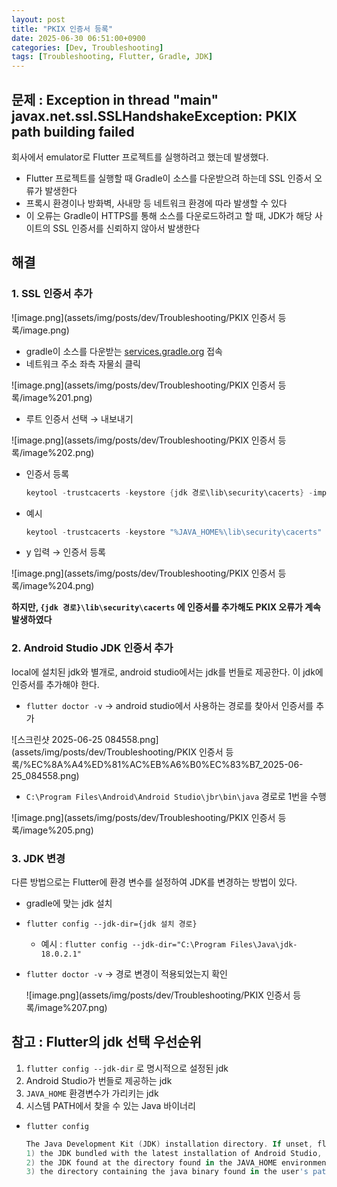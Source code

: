 ```yaml
---
layout: post
title: "PKIX 인증서 등록"
date: 2025-06-30 06:51:00+0900
categories: [Dev, Troubleshooting]
tags: [Troubleshooting, Flutter, Gradle, JDK]
---
```


## **문제 : Exception in thread "main" javax.net.ssl.SSLHandshakeException: PKIX path building failed**

회사에서 emulator로 Flutter 프로젝트를 실행하려고 했는데 발생했다.

- Flutter 프로젝트를 실행할 때 Gradle이 소스를 다운받으려 하는데 SSL 인증서 오류가 발생한다
- 프록시 환경이나 방화벽, 사내망 등 네트워크 환경에 따라 발생할 수 있다
- 이 오류는 Gradle이 HTTPS를 통해 소스를 다운로드하려고 할 때, JDK가 해당 사이트의 SSL 인증서를 신뢰하지 않아서 발생한다
  
  
## **해결**

### **1. SSL 인증서 추가**

![image.png](assets/img/posts/dev/Troubleshooting/PKIX 인증서 등록/image.png)

- gradle이 소스를 다운받는 [services.gradle.org](https://services.gradle.org) 접속
- 네트워크 주소 좌측 자물쇠 클릭

![image.png](assets/img/posts/dev/Troubleshooting/PKIX 인증서 등록/image%201.png)

- 루트 인증서 선택 → 내보내기

![image.png](assets/img/posts/dev/Troubleshooting/PKIX 인증서 등록/image%202.png)

- 인증서 등록
    
    ```powershell
    keytool -trustcacerts -keystore {jdk 경로\lib\security\cacerts} -importcert -alias gradle.org-1 -file {다운받은 인증서 경로}
    ```
    
- 예시
    
    ```powershell
    keytool -trustcacerts -keystore "%JAVA_HOME%\lib\security\cacerts" -importcert -alias gradle.org-1 -file "C:\Users\sms1875\Downloads\{인증서 이름}.crt"
    ```
    

- y 입력 → 인증서 등록

![image.png](assets/img/posts/dev/Troubleshooting/PKIX 인증서 등록/image%204.png)


**하지만, `{jdk 경로}\lib\security\cacerts` 에 인증서를 추가해도 PKIX 오류가 계속 발생하였다**


### **2. Android Studio JDK 인증서 추가**

local에 설치된 jdk와 별개로, android studio에서는 jdk를 번들로 제공한다. 이 jdk에 인증서를 추가해야 한다.

- `flutter doctor -v`  → android studio에서 사용하는 경로를 찾아서 인증서를 추가

![스크린샷 2025-06-25 084558.png](assets/img/posts/dev/Troubleshooting/PKIX 인증서 등록/%EC%8A%A4%ED%81%AC%EB%A6%B0%EC%83%B7_2025-06-25_084558.png)

- `C:\Program Files\Android\Android Studio\jbr\bin\java` 경로로 1번을 수행

![image.png](assets/img/posts/dev/Troubleshooting/PKIX 인증서 등록/image%205.png)

### **3. JDK 변경**

다른 방법으로는 Flutter에 환경 변수를 설정하여 JDK를 변경하는 방법이 있다.

- gradle에 맞는 jdk 설치
- `flutter config --jdk-dir={jdk 설치 경로}`
    - 예시 : `flutter config --jdk-dir="C:\Program Files\Java\jdk-18.0.2.1"`
- `flutter doctor -v`  → 경로 변경이 적용되었는지 확인
    
    ![image.png](assets/img/posts/dev/Troubleshooting/PKIX 인증서 등록/image%207.png)
    


## **참고 : Flutter의 jdk 선택 우선순위**

1. `flutter config --jdk-dir` 로 명시적으로 설정된 jdk
2. Android Studio가 번들로 제공하는 jdk
3. `JAVA_HOME` 환경변수가 가리키는 jdk
4. 시스템 PATH에서 찾을 수 있는 Java 바이너리
- `flutter config`
    ```powershell
    The Java Development Kit (JDK) installation directory. If unset, flutter will search for one in the following order:
    1) the JDK bundled with the latest installation of Android Studio,
    2) the JDK found at the directory found in the JAVA_HOME environment variable, and
    3) the directory containing the java binary found in the user's path.
    ```
    